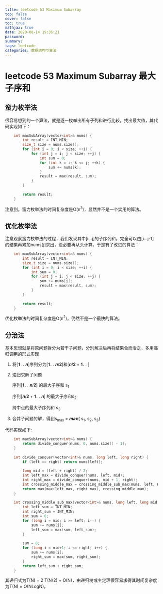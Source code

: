 ```yaml
---
title: leetcode 53 Maximum Subarray
top: false
cover: false
toc: true
mathjax: true
date: 2020-08-14 19:36:21
password:
summary:
tags: leetcode
categories: 数据结构与算法
---
```


# leetcode 53 Maximum Subarray 最大子序和

## 蛮力枚举法

很容易想到的一个算法，就是逐一枚举出所有子列和进行比较，找出最大值，其代码实现如下：

```c++
    int maxSubArray(vector<int>& nums) {
        int result = INT_MIN;
        size_t size = nums.size();
        for (int i = 0; i < size; ++i) {
            for (int j = i; j < size; ++j) {
                int sum = 0;
                for (int k = i; k <= j; ++k) {
                    sum += nums[k];
                }
                result = max(result, sum);
            }
        }
        
        return result;
    }
```

注意到，蛮力枚举法的时间复杂度是O(n<sup>3</sup>)，显然并不是一个实用的算法。

## 优化枚举法

注意观察蛮力枚举法的过程，我们发现其中[i...j]的子序列和，完全可以由[i...j-1]的结果再累加nums[j]求出，没必要再从头计算。于是有了改进的算法：

```c++
    int maxSubArray(vector<int>& nums) {
        int result = INT_MIN;
        size_t size = nums.size();
        for (int i = 0; i < size; ++i) {
            int sum = 0;
            for (int j = i; j < size; ++j) {
                sum += nums[j];
                result = max(result, sum);
            }
        }
        
        return result;
    }
```

优化枚举法的时间复杂度是O(n<sup>2</sup>)，仍然不是一个最快的算法。

## 分治法

基本思想就是将原问题拆分为若干子问题，分别解决后再将结果合而治之，多用递归调用的形式实现

1. 将[𝟏. . 𝒏]序列分为[𝟏. . 𝒏/𝟐]和[𝒏/𝟐 + 𝟏. . ] 
2. 递归求解子问题 
   
   序列[𝟏. . 𝒏/𝟐] 的最大子序和 s<sub>1</sub>
   
   序列[𝒏/𝟐 + 𝟏. . 𝒏] 的最大子序和s<sub>2</sub>
   
   跨中点的最大子序列和 s<sub>3</sub>
3. 合并子问题的解，得到s<sub>max</sub> = 𝒎𝒂𝒙{  s<sub>1</sub>, s<sub>2</sub>, s<sub>3</sub>}

代码实现如下:

```c++
    int maxSubArray(vector<int>& nums) {
        return divide_conquer(nums, 0, nums.size() - 1);
    }
    
    int divide_conquer(vector<int>& nums, long left, long right) {
        if (left == right) return nums[left];
        
        long mid = (left + right) / 2;
        int left_max = divide_conquer(nums, left, mid);
        int right_max = divide_conquer(nums, mid + 1, right);
        int crossing_middle_max = crossing_middle_sub_max(nums, left, mid, right);
        return max(max(left_max, right_max), crossing_middle_max);
    }
    
    int crossing_middle_sub_max(vector<int>& nums, long left, long mid, long right) {
        int left_sum = INT_MIN;
        int right_sum = INT_MIN;
        int sum = 0;
        for (long i = mid; i >= left; i--) {
            sum += nums[i];
            left_sum = max(sum, left_sum);
        }
        
        sum = 0;
        for (long i = mid+1; i <= right; i++) {
            sum += nums[i];
            right_sum = max(sum, right_sum);
        }
        return left_sum + right_sum;
    }
```

其递归式为T(N) = 2 T(N/2) + O(N)，由递归树或主定理很容易求得其时间复杂度为T(N) = O(NLogN)。